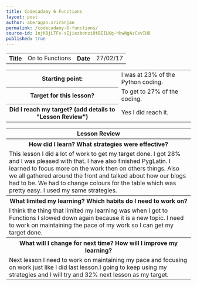```yaml
---
title: Codecadamy 6 Functions
layout: post
author: aberagan.sriranjan
permalink: /codecadamy-6-functions/
source-id: 1njK8jLTFs-sEjiezbonzi0tBIILKq-hbwNgAzCsvIH8
published: true
---
```

<table>
  <tr>
    <th>Title</th>
    <td>On to Functions</td>
    <th>Date</th>
    <td>27/02/17</td>
  </tr>
</table>


<table>
  <tr>
    <th>Starting point:</th>
    <td>I was at 23% of the Python coding.</td>
  </tr>
  <tr>
    <th>Target for this lesson?</th>
    <td>To get to 27% of the coding.</td>
  </tr>
  <tr>
    <th>Did I reach my target? 
(add details to "Lesson Review")</th>
    <td>Yes I did reach it. </td>
  </tr>
</table>


<table>
  <tr>
    <th>Lesson Review</th>
  </tr>
  <tr>
    <th>How did I learn? What strategies were effective? </th>
  </tr>
  <tr>
    <td>This lesson I did a lot of work to get my target done. I got 28% and I was pleased with that. I have also finished PygLatin. I learned to focus more on the work then on others things. Also we all gathered around the front and talked about how our blogs had to be. We had to change colours for the table which was pretty easy. I used my same strategies.</td>
  </tr>
  <tr>
    <th>What limited my learning? Which habits do I need to work on? </th>
  </tr>
  <tr>
    <td>I think the thing that limited my learning was when I got to Functions I slowed down again because it is a new topic. I need to work on maintaining the pace of my work so I can get my target done.</td>
  </tr>
  <tr>
    <th>What will I change for next time? How will I improve my learning?</th>
  </tr>
  <tr>
    <td> Next lesson I need to work on maintaining my pace and focusing on work just like I did last lesson.I going to keep using my strategies and I will try and 32% next lesson as my target. </td>
  </tr>
</table>


